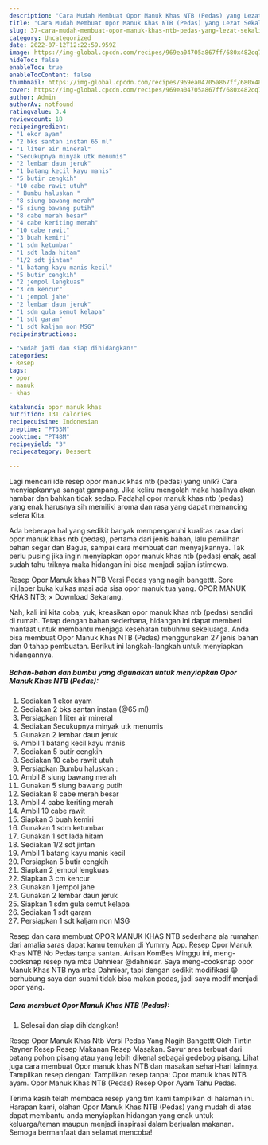 ```yaml
---
description: "Cara Mudah Membuat Opor Manuk Khas NTB (Pedas) yang Lezat Sekali"
title: "Cara Mudah Membuat Opor Manuk Khas NTB (Pedas) yang Lezat Sekali"
slug: 37-cara-mudah-membuat-opor-manuk-khas-ntb-pedas-yang-lezat-sekali
category: Uncategorized
date: 2022-07-12T12:22:59.959Z
image: https://img-global.cpcdn.com/recipes/969ea04705a867ff/680x482cq70/opor-manuk-khas-ntb-pedas-foto-resep-utama.jpg
hideToc: false
enableToc: true
enableTocContent: false
thumbnail: https://img-global.cpcdn.com/recipes/969ea04705a867ff/680x482cq70/opor-manuk-khas-ntb-pedas-foto-resep-utama.jpg
cover: https://img-global.cpcdn.com/recipes/969ea04705a867ff/680x482cq70/opor-manuk-khas-ntb-pedas-foto-resep-utama.jpg
author: Admin
authorAv: notfound
ratingvalue: 3.4
reviewcount: 18
recipeingredient:
- "1 ekor ayam"
- "2 bks santan instan 65 ml"
- "1 liter air mineral"
- "Secukupnya minyak utk menumis"
- "2 lembar daun jeruk"
- "1 batang kecil kayu manis"
- "5 butir cengkih"
- "10 cabe rawit utuh"
- " Bumbu haluskan "
- "8 siung bawang merah"
- "5 siung bawang putih"
- "8 cabe merah besar"
- "4 cabe keriting merah"
- "10 cabe rawit"
- "3 buah kemiri"
- "1 sdm ketumbar"
- "1 sdt lada hitam"
- "1/2 sdt jintan"
- "1 batang kayu manis kecil"
- "5 butir cengkih"
- "2 jempol lengkuas"
- "3 cm kencur"
- "1 jempol jahe"
- "2 lembar daun jeruk"
- "1 sdm gula semut kelapa"
- "1 sdt garam"
- "1 sdt kaljam non MSG"
recipeinstructions:

- "Sudah jadi dan siap dihidangkan!"
categories:
- Resep
tags:
- opor
- manuk
- khas

katakunci: opor manuk khas 
nutrition: 131 calories
recipecuisine: Indonesian
preptime: "PT33M"
cooktime: "PT48M"
recipeyield: "3"
recipecategory: Dessert

---
```





Lagi mencari ide resep opor manuk khas ntb (pedas) yang unik? Cara menyiapkannya sangat gampang. Jika keliru mengolah maka hasilnya akan hambar dan bahkan tidak sedap. Padahal opor manuk khas ntb (pedas) yang enak harusnya sih memiliki aroma dan rasa yang dapat memancing selera Kita.





Ada beberapa hal yang sedikit banyak mempengaruhi kualitas rasa dari opor manuk khas ntb (pedas), pertama dari jenis bahan, lalu pemilihan bahan segar dan Bagus, sampai cara membuat dan menyajikannya. Tak perlu pusing jika ingin menyiapkan opor manuk khas ntb (pedas) enak,      asal sudah tahu triknya maka hidangan ini bisa menjadi sajian istimewa.














Resep Opor Manuk khas NTB Versi Pedas yang nagih bangettt. Sore ini,laper buka kulkas masi ada sisa opor manuk tua yang. OPOR MANUK KHAS NTB; × Download Sekarang.






Nah, kali ini kita coba, yuk, kreasikan opor manuk khas ntb (pedas) sendiri di rumah. Tetap dengan bahan sederhana, hidangan ini dapat memberi manfaat untuk membantu menjaga kesehatan tubuhmu sekeluarga. Anda bisa membuat Opor Manuk Khas NTB (Pedas) menggunakan 27 jenis bahan dan 0 tahap pembuatan. Berikut ini langkah-langkah untuk menyiapkan hidangannya.

<!--inarticleads1-->

##### Bahan-bahan dan bumbu yang digunakan untuk menyiapkan Opor Manuk Khas NTB (Pedas):

1. Sediakan 1 ekor ayam
1. Sediakan 2 bks santan instan (@65 ml)
1. Persiapkan 1 liter air mineral
1. Sediakan Secukupnya minyak utk menumis
1. Gunakan 2 lembar daun jeruk
1. Ambil 1 batang kecil kayu manis
1. Sediakan 5 butir cengkih
1. Sediakan 10 cabe rawit utuh
1. Persiapkan  Bumbu haluskan :
1. Ambil 8 siung bawang merah
1. Gunakan 5 siung bawang putih
1. Sediakan 8 cabe merah besar
1. Ambil 4 cabe keriting merah
1. Ambil 10 cabe rawit
1. Siapkan 3 buah kemiri
1. Gunakan 1 sdm ketumbar
1. Gunakan 1 sdt lada hitam
1. Sediakan 1/2 sdt jintan
1. Ambil 1 batang kayu manis kecil
1. Persiapkan 5 butir cengkih
1. Siapkan 2 jempol lengkuas
1. Siapkan 3 cm kencur
1. Gunakan 1 jempol jahe
1. Gunakan 2 lembar daun jeruk
1. Siapkan 1 sdm gula semut kelapa
1. Sediakan 1 sdt garam
1. Persiapkan 1 sdt kaljam non MSG


Resep dan cara membuat OPOR MANUK KHAS NTB sederhana ala rumahan dari amalia saras dapat kamu temukan di Yummy App. Resep Opor Manuk Khas NTB No Pedas tanpa santan. Arisan KomBes Minggu ini, meng-cooksnap resep nya mba Dahniear @dahniear. Saya meng-cooksnap opor Manuk Khas NTB nya mba Dahniear, tapi dengan sedikit modifikasi 😁 berhubung saya dan suami tidak bisa makan pedas, jadi saya modif menjadi opor yang. 

<!--inarticleads2-->

##### Cara membuat Opor Manuk Khas NTB (Pedas):


1. Selesai dan siap dihidangkan!

Resep Opor Manuk Khas Ntb Versi Pedas Yang Nagih Bangettt Oleh Tintin Rayner Resep Resep Makanan Resep Masakan. Sayur ares terbuat dari batang pohon pisang atau yang lebih dikenal sebagai gedebog pisang. Lihat juga cara membuat Opor manuk khas NTB dan masakan sehari-hari lainnya. Tampilkan resep dengan: Tampilkan resep tanpa: Opor manuk khas NTB ayam. Opor Manuk Khas NTB (Pedas) Resep Opor Ayam Tahu Pedas. 

Terima kasih telah membaca resep yang tim kami tampilkan di halaman ini. Harapan kami, olahan Opor Manuk Khas NTB (Pedas) yang mudah di atas dapat membantu anda menyiapkan hidangan yang enak untuk keluarga/teman maupun menjadi inspirasi dalam berjualan makanan. Semoga bermanfaat dan selamat mencoba!
